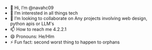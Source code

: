 - 👋 Hi, I’m @navahc09
- 👀 I’m interested in all things tech
- 💞️ I’m looking to collaborate on Any projects involving web design, python apis or LLM's
- 📫 How to reach me 4.2.2.1
- 😄 Pronouns: He/HIm
- ⚡ Fun fact: second worst thing to happen to orphans

<!---
navahc09/navahc09 is a ✨ special ✨ repository because its `README.md` (this file) appears on your GitHub profile.
You can click the Preview link to take a look at your changes.
--->
